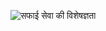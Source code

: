 ![सफाई सेवा की विशेषज्ञता](https://github.com/user-attachments/assets/bc538fd6-edba-45eb-99f5-5f8c5b86a53e)
